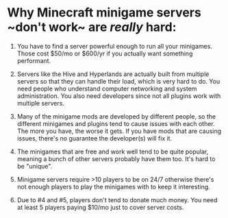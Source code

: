 # Why Minecraft minigame servers ~don't work~ are *really* hard:

1) You have to find a server powerful enough to run all your minigames. Those cost $50/mo or $600/yr if you actually want something performant.

2) Servers like the Hive and Hyperlands are actually built from multiple servers so that they can handle their load, which is very hard to do. You need people who understand computer networking and system administration. You also need developers since not all plugins work with multiple servers.

3) Many of the minigame mods are developed by different people, so the different minigames and plugins tend to cause issues with each other. The more you have, the worse it gets. If you have mods that are causing issues, there's no guarantee the developer(s) will fix it.

4) The minigames that are free and work well tend to be quite popular, meaning a bunch of other servers probably have them too. It's hard to be "unique".

5) Minigame servers require >10 players to be on 24/7 otherwise there's not enough players to play the minigames with to keep it interesting.

6) Due to #4 and #5, players don't tend to donate much money. You need at least 5 players paying $10/mo just to cover server costs.
